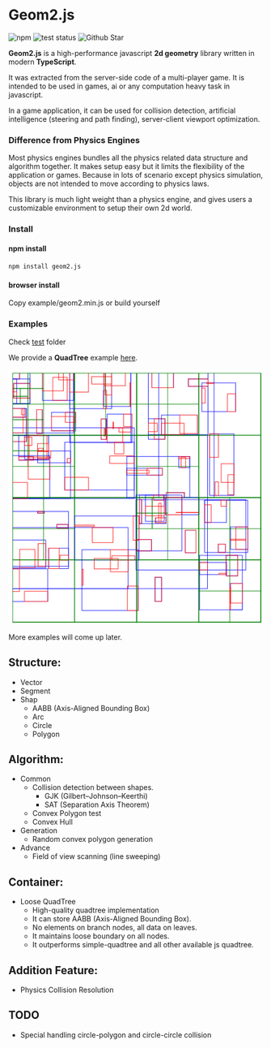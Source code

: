# Geom2.js
![npm](https://img.shields.io/npm/v/geom2.js.svg)
![test status](https://travis-ci.org/Alchemist0823/geom2.js.svg?branch=master)
![Github Star](https://img.shields.io/github/stars/Alchemist0823/geom2.js.svg?style=social)

**Geom2.js** is a high-performance javascript **2d geometry** library written in modern **TypeScript**.

It was extracted from the server-side code of a multi-player game.
It is intended to be used in games, ai or any computation heavy task in javascript.

In a game application, it can be used for collision detection, artificial intelligence
(steering and path finding), server-client viewport optimization.

### Difference from Physics Engines

Most physics engines bundles all the physics related data structure and 
algorithm together. It makes setup easy but it limits the flexibility of
the application or games. Because in lots of scenario except physics simulation,
objects are not intended to move according to physics laws.

This library is much light weight than a physics engine, and gives users a customizable
environment to setup their own 2d world.

### Install
#### npm install
```bash
npm install geom2.js
```

#### browser install
Copy example/geom2.min.js or build yourself

### Examples
Check [test](test) folder

We provide a **QuadTree** example [here](example/lqtree.html).

![QuadTree](lqtree.png)

More examples will come up later.

## Structure:
* Vector
* Segment
* Shap
    * AABB (Axis-Aligned Bounding Box)
    * Arc
    * Circle
    * Polygon

## Algorithm:
* Common
    * Collision detection between shapes.
        * GJK (Gilbert–Johnson–Keerthi)
        * SAT (Separation Axis Theorem)
    * Convex Polygon test
    * Convex Hull
* Generation
    * Random convex polygon generation
* Advance
    * Field of view scanning (line sweeping)

## Container:
* Loose QuadTree
    * High-quality quadtree implementation
    * It can store AABB (Axis-Aligned Bounding Box).
    * No elements on branch nodes, all data on leaves.
    * It maintains loose boundary on all nodes.
    * It outperforms simple-quadtree and all other available js quadtree.

## Addition Feature:
* Physics Collision Resolution


## TODO
- Special handling circle-polygon and circle-circle collision